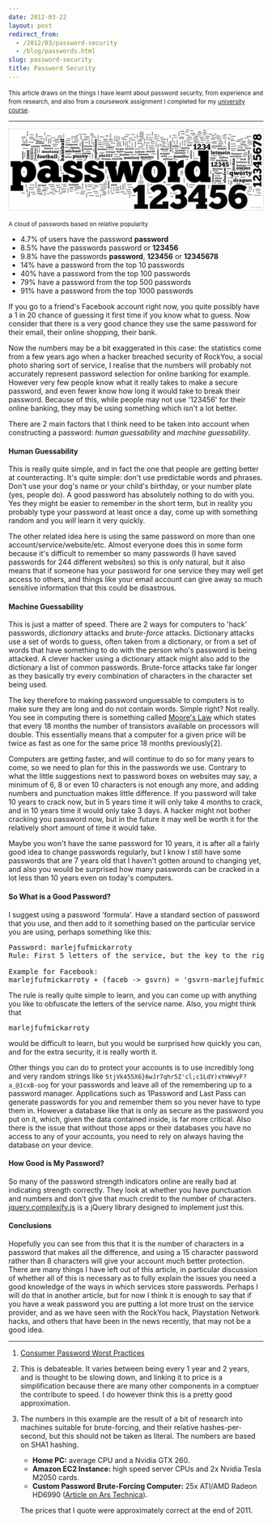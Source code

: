 ```yaml
---
date: 2012-03-22
layout: post
redirect_from:
  - /2012/03/password-security
  - /blog/passwords.html
slug: password-security
title: Password Security
---
```


<p><small>This article draws on the things I have learnt about password security, from experience and from research, and also from a coursework assignment I completed for my <a href="http://www.ecs.soton.ac.uk/admissions/ug/G421.php">university course</a>.</small></p>

---

![Top Passwords](/posts/images/passwords.png)

<p><small>A cloud of passwords based on relative popularity</small></p>

- 4.7% of users have the password **password**
- 8.5% have the passwords password or **123456**
- 9.8% have the passwords **password**, **123456** or **12345678**
- 14% have a password from the top 10 passwords
- 40% have a password from the top 100 passwords
- 79% have a password from the top 500 passwords
- 91% have a password from the top 1000 passwords

If you go to a friend's Facebook account right now, you quite possibly have a 1 in 20 chance of guessing it first time if you know what to guess. Now consider that there is a very good chance they use the same password for their email, their online shopping, their bank.

Now the numbers may be a bit exaggerated in this case: the statistics come from a few years ago when a hacker breached security of RockYou, a social photo sharing sort of service, I realise that the numbers will probably not accurately represent password selection for online banking for example. However very few people know what it really takes to make a secure password, and even fewer know how long it would take to break their password. Because of this, while people may not use '123456' for their online banking, they may be using something which isn't a lot better.

There are 2 main factors that I think need to be taken into account when constructing a password: _human guessability_ and _machine guessability_.

#### Human Guessability

This is really quite simple, and in fact the one that people are getting better at counteracting. It's quite simple: don't use predictable words and phrases. Don't use your dog's name or your child's birthday, or your number plate (yes, people do). A good password has absolutely nothing to do with you. Yes they might be easier to remember in the short term, but in reality you probably type your password at least once a day, come up with something random and you _will_ learn it very quickly.

The other related idea here is using the same password on more than one account/service/website/etc. Almost everyone does this in some form because it's difficult to remember so many passwords (I have saved passwords for 244 different websites) so this is only natural, but it also means that if someone has your password for one service they may well get access to others, and things like your email account can give away so much sensitive information that this could be disastrous.

#### Machine Guessability

This is just a matter of speed. There are 2 ways for computers to 'hack' passwords, _dictionary_ attacks and _brute-force_ attacks. Dictionary attacks use a set of words to guess, often taken from a dictionary, or from a set of words that have something to do with the person who's password is being attacked. A clever hacker using a dictionary attack might also add to the dictionary a list of common passwords. Brute-force attacks take far longer as they basically try every combination of characters in the character set being used.

The key therefore to making password unguessable to computers is to make sure they are long and do not contain words. Simple right? Not really. You see in computing there is something called [Moore's Law](http://en.wikipedia.org/wiki/Moore's_law) which states that every 18 months the number of transistors available on processors will double. This essentially means that a computer for a given price will be twice as fast as one for the same price 18 months previously[2].

Computers are getting faster, and will continue to do so for many years to come, so we need to plan for this in the passwords we use. Contrary to what the little suggestions next to password boxes on websites may say, a minimum of 6, 8 or even 10 characters is not enough any more, and adding numbers and punctuation makes little difference. If you password will take 10 years to crack now, but in 5 years time it will only take 4 months to crack, and in 10 years time it would only take 3 days. A hacker might not bother cracking you password now, but in the future it may well be worth it for the relatively short amount of time it would take.

Maybe you won't have the same password for 10 years, it is after all a fairly good idea to change passwords regularly, but I know I still have some passwords that are 7 years old that I haven't gotten around to changing yet, and also you would be surprised how many passwords can be cracked in a lot less than 10 years even on today's computers.

#### So What is a Good Password?

I suggest using a password 'formula'. Have a standard section of password that you use, and then add to it something based on the particular service you are using, perhaps something like this:

<pre>Password: marlejfufmickarroty
Rule: First 5 letters of the service, but the key to the right on a QWERTY keyboard joined at the front by a dash

Example for Facebook:
marlejfufmickarroty + (faceb -> gsvrn) = 'gsvrn-marlejfufmickarroty'</pre>

The rule is really quite simple to learn, and you can come up with anything you like to obfuscate the letters of the service name. Also, you might think that <pre>marlejfufmickarroty</pre> would be difficult to learn, but you would be surprised how quickly you can, and for the extra security, it is really worth it.

Other things you can do to protect your accounts is to use incredibly long and very random strings like <code>5tjVk455X6}6wJr7qhr5Z'cl;c1LdY)xYmWvyF?a\_@1cxB-oog</code> for your passwords and leave all of the remembering up to a password manager. Applications such as 1Password and Last Pass can generate passwords for you and remember them so you never have to type them in. However a database like that is only as secure as the password you put on it, which, given the data contained inside, is far more critical. Also there is the issue that without those apps or their databases you have no access to any of your accounts, you need to rely on always having the database on your device.

#### How Good is My Password?

So many of the password strength indicators online are really bad at indicating strength correctly. They look at whether you have punctuation and numbers and don't give that much credit to the number of characters. [jquery.complexify.js](https://github.com/danpalmer/jquery.complexify.js/) is a jQuery library designed to implement just this.

#### Conclusions

Hopefully you can see from this that it is the number of characters in a password that makes all the difference, and using a 15 character password rather than 8 characters will give your account much better protection. There are many things I have left out of this article, in particular discussion of whether all of this is necessary as to fully explain the issues you need a good knowledge of the ways in which services store passwords. Perhaps I will do that in another article, but for now I think it is enough to say that if you have a weak password you are putting a lot more trust on the service provider, and as we have seen with the RockYou hack, Playstation Network hacks, and others that have been in the news recently, that may not be a good idea.

---

1. [Consumer Password Worst Practices](http://www.imperva.com/docs/WP_Consumer_Password_Worst_Practices.pdf)
2. This is debateable. It varies between being every 1 year and 2 years, and is thought to be slowing down, and linking it to price is a simplification because there are many other components in a comptuer the contribute to speed. I do however think this is a pretty good approximation.
3. The numbers in this example are the result of a bit of research into machines suitable for brute-forcing, and their relative hashes-per-second, but this should not be taken as literal. The numbers are based on SHA1 hashing.

   - **Home PC:** average CPU and a Nvidia GTX 260.
   - **Amazon EC2 Instance:** high speed server CPUs and 2x Nvidia Tesla M2050 cards.
   - **Custom Password Brute-Forcing Computer:** 25x ATI/AMD Radeon HD6990 ([Article on Ars Technica](http://arstechnica.com/security/2012/12/25-gpu-cluster-cracks-every-standard-windows-password-in-6-hours/)).

   The prices that I quote were approximately correct at the end of 2011.
